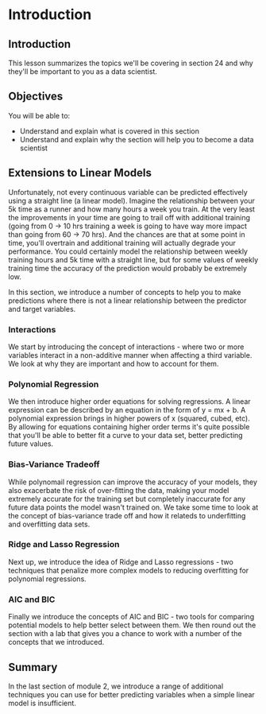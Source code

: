 
# Introduction

## Introduction
This lesson summarizes the topics we'll be covering in section 24 and why they'll be important to you as a data scientist.

## Objectives
You will be able to:
* Understand and explain what is covered in this section
* Understand and explain why the section will help you to become a data scientist

##  Extensions to Linear Models

Unfortunately, not every continuous variable can be predicted effectively using a straight line (a linear model). Imagine the relationship between your 5k time as a runner and how many hours a week you train. At the very least the improvements in your time are going to trail off with additional training (going from 0 -> 10 hrs training a week is going to have way more impact than going from 60 -> 70 hrs). And the chances are that at some point in time, you'll overtrain and additional training will actually degrade your performance. You could certainly model the relationship between weekly training hours and 5k time with a straight line, but for some values of weekly training time the accuracy of the prediction would probably be extremely low.

In this section, we introduce a number of concepts to help you to make predictions where there is not a linear relationship between the predictor and target variables.

### Interactions

We start by introducing the concept of interactions - where two or more variables interact in a non-additive manner when affecting a third variable. We look at why they are important and how to account for them.

### Polynomial Regression

We then introduce higher order equations for solving regressions. A linear expression can be described by an equation in the form of y = mx + b. A polynomial expression brings in higher powers of x (squared, cubed, etc). By allowing for equations containing higher order terms it's quite possible that you'll be able to better fit a curve to your data set, better predicting future values.

### Bias-Variance Tradeoff

While polynomail regression can improve the accuracy of your models, they also exacerbate the risk of over-fitting the data, making your model extremely accurate for the training set but completely inaccurate for any future data points the model wasn't trained on. We take some time to look at the concept of bias-variance trade off and how it relateds to underfitting and overfitting data sets.

### Ridge and Lasso Regression

Next up, we introduce the idea of Ridge and Lasso regressions - two techniques that penalize more complex models to reducing overfitting for polynomial regressions.

### AIC and BIC

Finally we introduce the concepts of AIC and BIC - two tools for comparing potential models to help better select between them. We then round out the section with a lab that gives you a chance to work with a number of the concepts that we introduced.


## Summary

In the last section of module 2, we introduce a range of additional techniques you can use for better predicting variables when a simple linear model is insufficient.

